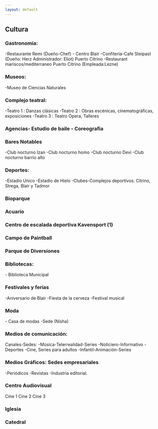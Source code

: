 ```yaml
---
layout: default
---
```


<h2>Cultura</h2>

<h3>Gastronomía:</h3>
-Restaurante Remi (Dueño-Chef) - Centro Blair
-Confiteria-Cafe Steipast (Dueño: Herz Administrador: Eliot) Puerto Citrino
-Restaurant mariscos/mediterraneo Puerto Citrino (Empleada:Lezne)

<h3>Museos:</h3>
-Museo de Ciencias Naturales

<h3>Complejo teatral:</h3>
-Teatro 1 : Danzas clásicas
-Teatro 2 : Obras escénicas, cinematográficas, exposiciones
-Teatro 3 : Teatro Opera, Talleres 

<h3> Agencias- Estudio de baile - Coreografia</h3>

<h3>Bares Notables</h3>
-Club nocturno Izan
-Club nocturno homo 
-Club nocturno Devi
-Club nocturno barrio alto

<h3> Deportes: </h3>
-Estadio Unico
-Estadio de Hielo
-Clubes-Complejos deportivos: Citrino, Strega, Blair y Tadmor

<h3>Bioparque</h3>
<h3>Acuario </h3>
<h3>Centro de escalada deportiva Kavensport (1)</h3>
<h3>Campo de Paintball</h3>
<h3>Parque de Diversiones</h3>


<h3> Bibliotecas:</h3>
- Biblioteca Municipal 

<h3> Festivales y ferias</h3>
-Aniversario de Blair
-Fiesta de la cerveza
-Festival musical

<h3>Moda</h3>
- Casa de modas -Sede (Nisha)

<h3>Medios de comunicación: </h3>
Canales-Sedes:
-Música-Telerrealidad-Series
-Noticiero-Informativo
-Deportes
-Cine, Series para adultos
-Infantil-Animación-Series

 <h3>Medios Gráficos: Sedes empresariales</h3>
-Periódicos
-Revistas
-Industria editorial.

<h3>Centro Audiovisual</h3>
Cine 1 
Cine 2
Cine 3 

<h3>Iglesia</h3>

<h3>Catedral</h3>
